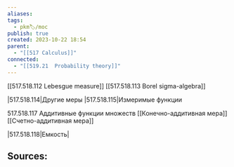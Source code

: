 ```yaml
---
aliases: 
tags:
  - pkm🏷/moc
publish: true
created: 2023-10-22 18:54
parent:
  - "[[517 Сalculus]]"
connected:
  - "[[519.21  Probability theory]]"
---
```


[[517.518.112 Lebesgue measure]]
[[517.518.113 Borel sigma-algebra]]


|517.518.114|Другие меры
|517.518.115|Измеримые функции

517.518.117 Аддитивные функции множеств
[[Конечно-аддитивная мера]]
[[Счетно-аддитивная мера]]


|517.518.118|Емкость|













**Sources:**
- 

